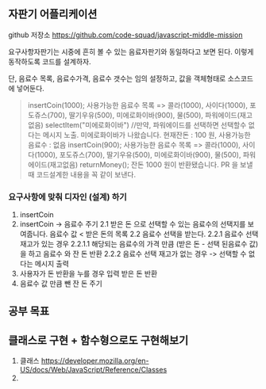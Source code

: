 ## 자판기 어플리케이션

github 저장소
https://github.com/code-squad/javascript-middle-mission

요구사항자판기는 시중에 흔히 볼 수 있는 음료자판기와 동일하다고 보면 된다. 이렇게 동작하도록 코드를 설계하자.

단, 음료수 목록, 음료수가격, 음료수 갯수는 임의 설정하고, 값을 객체형태로 소스코드에 넣어둔다.

> insertCoin(1000);
> 사용가능한 음료수 목록 => 콜라(1000), 사이다(1000), 포도쥬스(700), 딸기우유(500), 미에로화이바(900), 물(500), 파워에이드(재고없음)
> selectItem("미에로화이바") //만약, 파워에이드를 선택하면 선택할수 없다는 메시지 노출.
> 미에로화이바가 나왔습니다. 현재잔돈 : 100 원, 사용가능한 음료수 : 없음
> insertCoin(900);
> 사용가능한 음료수 목록 => 콜라(1000), 사이다(1000), 포도쥬스(700), 딸기우유(500), 미에로화이바(900), 물(500), 파워에이드(재고없음)
> returnMoney();
> 잔돈 1000 원이 반환됐습니다.
> PR 을 보낼때 코드설계한 내용을 꼭 같이 보낸다.

### 요구사항에 맞춰 디자인 (설계) 하기

1.  insertCoin
2.  insertCoin -> 음료수 주기
    2.1 받은 돈 으로 선택할 수 있는 음료수의 선택지를 보여줍니다. 음료수 값 < 받은 돈의 목록
    2.2 음료수 선택을 받는다.
    2.2.1 음료수 선택 재고가 있는 경우
    2.2.1.1 해당되는 음료수의 가격 만큼 (받은 돈 - 선택 된음료수 값) 을 하고 음료수 와 잔 돈 반환
    2.2.2 음료수 선택 재고가 없는 경우 -> 선택할 수 없다는 메시지 출력
3.  사용자가 돈 반환을 누를 경우 입력 받은 돈 반환
4.  음료수 값 만큼 뺀 잔 돈 주기

## 공부 목표

## 클래스로 구현 + 함수형으로도 구현해보기

1.  클래스 https://developer.mozilla.org/en-US/docs/Web/JavaScript/Reference/Classes
2.
